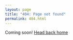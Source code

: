 ```yaml
---
layout: page
title: "404: Page not found"
permalink: 404.html
---
```


<p class="lead">Coming soon! <a href="{{ site.baseurl }}/">Head back home</a></p>

